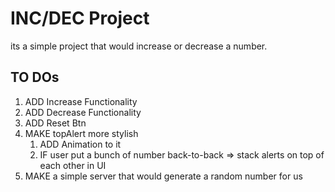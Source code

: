 # INC/DEC Project

its a simple project that would increase or decrease a number.

## TO DOs

1. ADD Increase Functionality
2. ADD Decrease Functionality
3. ADD Reset Btn
4. MAKE topAlert more stylish
    1. ADD Animation to it
    2. IF user put a bunch of number back-to-back => stack alerts on top of each other in UI
5. MAKE a simple server that would generate a random number for us
